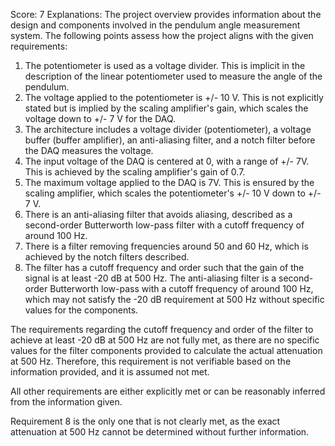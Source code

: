 Score: 7
Explanations: 
The project overview provides information about the design and components involved in the pendulum angle measurement system. The following points assess how the project aligns with the given requirements:

1. The potentiometer is used as a voltage divider. This is implicit in the description of the linear potentiometer used to measure the angle of the pendulum.
2. The voltage applied to the potentiometer is +/- 10 V. This is not explicitly stated but is implied by the scaling amplifier's gain, which scales the voltage down to +/- 7 V for the DAQ.
3. The architecture includes a voltage divider (potentiometer), a voltage buffer (buffer amplifier), an anti-aliasing filter, and a notch filter before the DAQ measures the voltage.
4. The input voltage of the DAQ is centered at 0, with a range of +/- 7V. This is achieved by the scaling amplifier's gain of 0.7.
5. The maximum voltage applied to the DAQ is 7V. This is ensured by the scaling amplifier, which scales the potentiometer's +/- 10 V down to +/- 7 V.
6. There is an anti-aliasing filter that avoids aliasing, described as a second-order Butterworth low-pass filter with a cutoff frequency of around 100 Hz.
7. There is a filter removing frequencies around 50 and 60 Hz, which is achieved by the notch filters described.
8. The filter has a cutoff frequency and order such that the gain of the signal is at least -20 dB at 500 Hz. The anti-aliasing filter is a second-order Butterworth low-pass with a cutoff frequency of around 100 Hz, which may not satisfy the -20 dB requirement at 500 Hz without specific values for the components.

The requirements regarding the cutoff frequency and order of the filter to achieve at least -20 dB at 500 Hz are not fully met, as there are no specific values for the filter components provided to calculate the actual attenuation at 500 Hz. Therefore, this requirement is not verifiable based on the information provided, and it is assumed not met.

All other requirements are either explicitly met or can be reasonably inferred from the information given.

Requirement 8 is the only one that is not clearly met, as the exact attenuation at 500 Hz cannot be determined without further information.